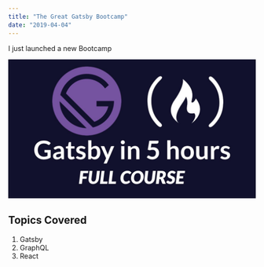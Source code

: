 ```yaml
---
title: "The Great Gatsby Bootcamp"
date: "2019-04-04"
---
```


I just launched a new Bootcamp

![Gatsby Bootcamp](./gatsby.jpg)

## Topics Covered

1. Gatsby
2. GraphQL
3. React
